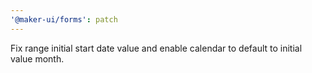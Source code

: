 ```yaml
---
'@maker-ui/forms': patch
---
```


Fix range initial start date value and enable calendar to default to initial value month.
